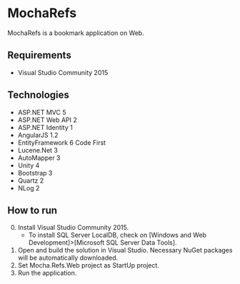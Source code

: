 MochaRefs
=========

MochaRefs is a bookmark application on Web.

## Requirements

* Visual Studio Community 2015

## Technologies

* ASP.NET MVC 5
* ASP.NET Web API 2
* ASP.NET Identity 1
* AngularJS 1.2
* EntityFramework 6 Code First
* Lucene.Net 3
* AutoMapper 3
* Unity 4
* Bootstrap 3
* Quartz 2
* NLog 2

## How to run

0. Install Visual Studio Community 2015.
   - To install SQL Server LocalDB, check on [Windows and Web Development]>[Microsoft SQL Server Data Tools].
1. Open and build the solution in Visual Studio. Necessary NuGet packages will be automatically downloaded.
2. Set Mocha.Refs.Web project as StartUp project.
3. Run the application.
